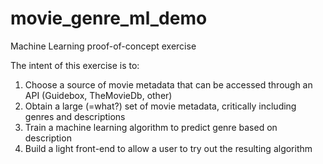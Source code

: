 # movie_genre_ml_demo
Machine Learning proof-of-concept exercise

The intent of this exercise is to:

1. Choose a source of movie metadata that can be accessed through an API (Guidebox, TheMovieDb, other)
2. Obtain a large (=what?) set of movie metadata, critically including genres and descriptions
3. Train a machine learning algorithm to predict genre based on description
4. Build a light front-end to allow a user to try out the resulting algorithm
